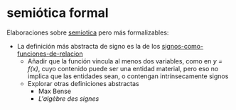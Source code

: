# semiótica formal

Elaboraciones sobre [semiotica](semiotica.md) pero más formalizables:

* La definición más abstracta de signo es la de los [signos-como-funciones-de-relacion](signos-como-funciones-de-relacion.md)
  - Añadir que la función vincula al menos dos variables, como en *y = f(x)*, cuyo contenido puede ser una entidad material, pero eso no implica que las entidades sean, o contengan intrínsecamente signos
  * Explorar otras definiciones abstractas
    * Max Bense
    * *L'algèbre des signes*
